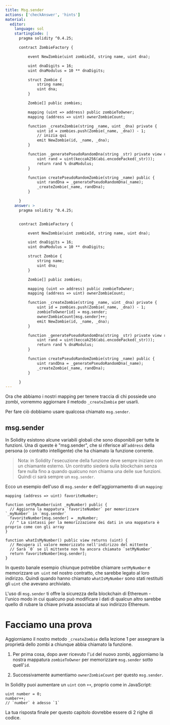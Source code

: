 ```yaml
---
title: Msg.sender
actions: ['checkAnswer', 'hints']
material:
  editor:
    language: sol
    startingCode: |
      pragma solidity ^0.4.25;

      contract ZombieFactory {

          event NewZombie(uint zombieId, string name, uint dna);

          uint dnaDigits = 16;
          uint dnaModulus = 10 ** dnaDigits;

          struct Zombie {
              string name;
              uint dna;
          }

          Zombie[] public zombies;

          mapping (uint => address) public zombieToOwner;
          mapping (address => uint) ownerZombieCount;

          function _createZombie(string _name, uint _dna) private {
              uint id = zombies.push(Zombie(_name, _dna)) - 1;
              // inizia qui
              emit NewZombie(id, _name, _dna);
          }

          function _generatePseudoRandomDna(string _str) private view returns (uint) {
              uint rand = uint(keccak256(abi.encodePacked(_str)));
              return rand % dnaModulus;
          }

          function createPseudoRandomZombie(string _name) public {
              uint randDna = _generatePseudoRandomDna(_name);
              _createZombie(_name, randDna);
          }

      }
    answer: >
      pragma solidity ^0.4.25;


      contract ZombieFactory {

          event NewZombie(uint zombieId, string name, uint dna);

          uint dnaDigits = 16;
          uint dnaModulus = 10 ** dnaDigits;

          struct Zombie {
              string name;
              uint dna;
          }

          Zombie[] public zombies;

          mapping (uint => address) public zombieToOwner;
          mapping (address => uint) ownerZombieCount;

          function _createZombie(string _name, uint _dna) private {
              uint id = zombies.push(Zombie(_name, _dna)) - 1;
              zombieToOwner[id] = msg.sender;
              ownerZombieCount[msg.sender]++;
              emit NewZombie(id, _name, _dna);
          }

          function _generatePseudoRandomDna(string _str) private view returns (uint) {
              uint rand = uint(keccak256(abi.encodePacked(_str)));
              return rand % dnaModulus;
          }

          function createPseudoRandomZombie(string _name) public {
              uint randDna = _generatePseudoRandomDna(_name);
              _createZombie(_name, randDna);
          }

      }
---
```


Ora che abbiamo i nostri mapping per tenere traccia di chi possiede uno zombi, vorremmo aggiornare il metodo `_createZombie` per usarli.

Per fare ciò dobbiamo usare qualcosa chiamato `msg.sender`.

## msg.sender

In Solidity esistono alcune variabili globali che sono disponibili per tutte le funzioni. Una di queste è "msg.sender", che si riferisce all'`address` della persona (o contratto intelligente) che ha chiamato la funzione corrente.

> Nota: in Solidity l'esecuzione della funzione deve sempre iniziare con un chiamante esterno. Un contratto siederà sulla blockchain senza fare nulla fino a quando qualcuno non chiama una delle sue funzioni. Quindi ci sarà sempre un `msg.sender`.

Ecco un esempio dell'uso di `msg.sender` e dell'aggiornamento di un `mapping`:

```
mapping (address => uint) favoriteNumber;

function setMyNumber(uint _myNumber) public {
  // Aggiorna la mappatura `favoriteNumber` per memorizzare `_myNumber` in `msg.sender`
  favoriteNumber[msg.sender] = _myNumber;
  // ^ La sintassi per la memorizzazione dei dati in una mappatura è proprio come con gli array
}

function whatIsMyNumber() public view returns (uint) {
  // Recupera il valore memorizzato nell'indirizzo del mittente
  // Sarà `0` se il mittente non ha ancora chiamato `setMyNumber`
  return favoriteNumber[msg.sender];
}
```

In questo banale esempio chiunque potrebbe chiamare `setMyNumber` e memorizzare un` uint` nel nostro contratto, che sarebbe legato al loro indirizzo. Quindi quando hanno chiamato `whatIsMyNumber` sono stati restituiti gli `uint` che avevano archiviato.

L'uso di `msg.sender` ti offre la sicurezza della blockchain di Ethereum - l'unico modo in cui qualcuno può modificare i dati di qualcun altro sarebbe quello di rubare la chiave privata associata al suo indirizzo Ethereum.

# Facciamo una prova

Aggiorniamo il nostro metodo `_createZombie` della lezione 1 per assegnare la proprietà dello zombi a chiunque abbia chiamato la funzione.

1. Per prima cosa, dopo aver ricevuto l'`id` del nuovo zombi, aggiorniamo la nostra mappatura `zombieToOwner` per memorizzare `msg.sender` sotto quell'`id`.

2. Successivamente aumentiamo `ownerZombieCount` per questo `msg.sender`.

In Solidity puoi aumentare un `uint` con `++`, proprio come in JavaScript:

```
uint number = 0;
number++;
// `number` è adesso `1`
```

La tua risposta finale per questo capitolo dovrebbe essere di 2 righe di codice.
